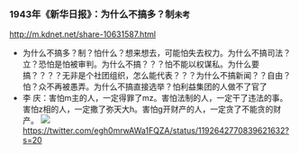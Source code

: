 ### 1943年《新华日报》：为什么不搞多？制`未考`
http://m.kdnet.net/share-10631587.html
- 为什么不搞多？制？怕什么？想来想去，可能怕失去权力。为什么不搞司法？立？恐怕是怕被审判。为什么不搞？？？怕不能以权谋私。为什么要搞？？？？无非是个社团组织，怎么能代表？？？为什么不搞新闻？？自由？怕？众不再被愚弄。为什么不搞直接选举？怕利益集团的人做不了官了
- 李 庆：害怕m主的人，一定得罪了mz。害怕法制的人，一定干了违法的事。害怕z相的人，一定撒了弥天大h。害怕g开财产的人，一定贪了不能贪的财产。
![](https://pbs.twimg.com/media/EI0eRkeVAAAFkln?format=jpg&name=small)
https://twitter.com/egh0mrwAWa1FQZA/status/1192642770839621632?s=20
